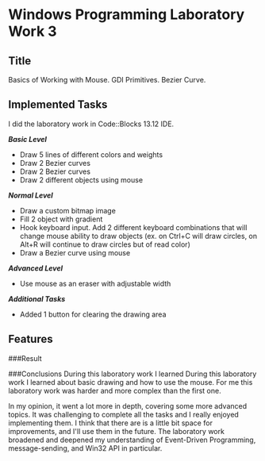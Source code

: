
# Windows Programming Laboratory Work 3

## Title
Basics of Working with Mouse. GDI Primitives. Bezier Curve.

## Implemented Tasks
I did the laboratory work in Code::Blocks 13.12 IDE.

**_Basic Level_**
- Draw 5 lines of different colors and weights
- Draw 2 Bezier curves 
- Draw 2 Bezier curves
- Draw 2 different objects using mouse

**_Normal Level_**
- Draw a custom bitmap image 
- Fill 2 object with gradient
- Hook keyboard input. Add 2 different keyboard combinations that will change mouse ability to draw objects (ex. on Ctrl+C will draw circles, on Alt+R will continue to draw circles but of read color)
- Draw a Bezier curve using mouse
    
**_Advanced Level_**
- Use mouse as an eraser with adjustable width

**_Additional Tasks_**
- Added 1 button for clearing the drawing area

## Features

###Result

###Conclusions
During this laboratory work I learned During this laboratory work I learned about basic drawing and how to use the mouse. For me this laboratory work was harder and more complex than the first one.

In my opinion, it went a lot more in depth, covering some more advanced
topics. It was challenging to complete all the tasks and I really enjoyed implementing them. I think
that there are is a little bit space for improvements, and I'll use them in the future. The laboratory
work broadened and deepened my understanding of Event-Driven Programming, message-sending,
and Win32 API in particular.
